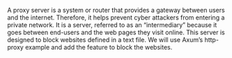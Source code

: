 A proxy server is a system or router that provides a gateway between users and the internet. Therefore, it helps prevent cyber attackers from entering a private network. It is a server, referred to as an “intermediary” because it goes between end-users and the web pages they visit online.
This server is designed to block websites defined in a text file. We will use Axum’s http-proxy example and add the feature to block the websites.
